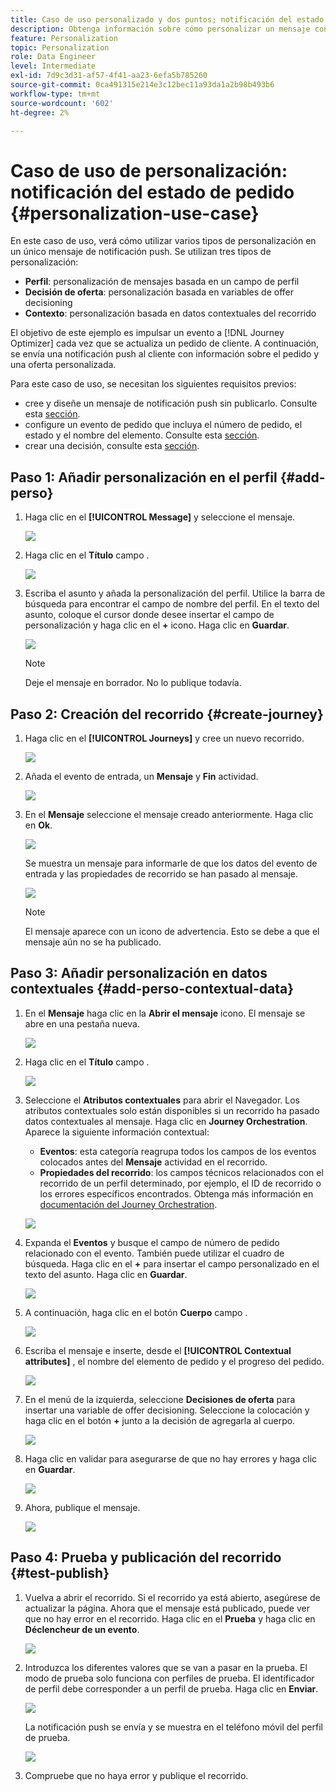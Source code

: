 ```yaml
---
title: Caso de uso personalizado y dos puntos; notificación del estado de pedido
description: Obtenga información sobre cómo personalizar un mensaje con perfil, decisión de oferta e información de contexto.
feature: Personalization
topic: Personalization
role: Data Engineer
level: Intermediate
exl-id: 7d9c3d31-af57-4f41-aa23-6efa5b785260
source-git-commit: 0ca491315e214e3c12bec11a93da1a2b98b493b6
workflow-type: tm+mt
source-wordcount: '602'
ht-degree: 2%

---
```


# Caso de uso de personalización: notificación del estado de pedido {#personalization-use-case}

En este caso de uso, verá cómo utilizar varios tipos de personalización en un único mensaje de notificación push. Se utilizan tres tipos de personalización:

* **Perfil**: personalización de mensajes basada en un campo de perfil
* **Decisión de oferta**: personalización basada en variables de offer decisioning
* **Contexto**: personalización basada en datos contextuales del recorrido

El objetivo de este ejemplo es impulsar un evento a [!DNL Journey Optimizer] cada vez que se actualiza un pedido de cliente. A continuación, se envía una notificación push al cliente con información sobre el pedido y una oferta personalizada.

Para este caso de uso, se necesitan los siguientes requisitos previos:

* cree y diseñe un mensaje de notificación push sin publicarlo. Consulte esta [sección](../messages/get-started-content.md).
* configure un evento de pedido que incluya el número de pedido, el estado y el nombre del elemento. Consulte esta [sección](../event/about-events.md).
* crear una decisión, consulte esta [sección](../offers/offer-activities/create-offer-activities.md).

## Paso 1: Añadir personalización en el perfil {#add-perso}

1. Haga clic en el **[!UICONTROL Message]** y seleccione el mensaje.

   ![](assets/perso-uc.png)

1. Haga clic en el **Título** campo .

   ![](assets/perso-uc2.png)

1. Escriba el asunto y añada la personalización del perfil. Utilice la barra de búsqueda para encontrar el campo de nombre del perfil. En el texto del asunto, coloque el cursor donde desee insertar el campo de personalización y haga clic en el **+** icono. Haga clic en **Guardar**.

   ![](assets/perso-uc3.png)

   >[!NOTE]
   >
   >Deje el mensaje en borrador. No lo publique todavía.

## Paso 2: Creación del recorrido {#create-journey}

1. Haga clic en el **[!UICONTROL Journeys]** y cree un nuevo recorrido.

   ![](assets/perso-uc4.png)

1. Añada el evento de entrada, un **Mensaje** y **Fin** actividad.

   ![](assets/perso-uc5.png)

1. En el **Mensaje** seleccione el mensaje creado anteriormente. Haga clic en **Ok**.

   ![](assets/perso-uc6.png)

   Se muestra un mensaje para informarle de que los datos del evento de entrada y las propiedades de recorrido se han pasado al mensaje.

   ![](assets/perso-uc7.png)

   >[!NOTE]
   >
   >El mensaje aparece con un icono de advertencia. Esto se debe a que el mensaje aún no se ha publicado.

## Paso 3: Añadir personalización en datos contextuales {#add-perso-contextual-data}

1. En el **Mensaje** haga clic en la **Abrir el mensaje** icono. El mensaje se abre en una pestaña nueva.

   ![](assets/perso-uc8.png)

1. Haga clic en el **Título** campo .

   ![](assets/perso-uc9.png)

1. Seleccione el **Atributos contextuales** para abrir el Navegador. Los atributos contextuales solo están disponibles si un recorrido ha pasado datos contextuales al mensaje. Haga clic en **Journey Orchestration**. Aparece la siguiente información contextual:

   * **Eventos**: esta categoría reagrupa todos los campos de los eventos colocados antes del **Mensaje** actividad en el recorrido.
   * **Propiedades del recorrido**: los campos técnicos relacionados con el recorrido de un perfil determinado, por ejemplo, el ID de recorrido o los errores específicos encontrados. Obtenga más información en [documentación del Journey Orchestration](../building-journeys/expression/journey-properties.md).

   ![](assets/perso-uc10.png)

1. Expanda el **Eventos** y busque el campo de número de pedido relacionado con el evento. También puede utilizar el cuadro de búsqueda. Haga clic en el **+** para insertar el campo personalizado en el texto del asunto. Haga clic en **Guardar**.

   ![](assets/perso-uc11.png)

1. A continuación, haga clic en el botón **Cuerpo** campo .

   ![](assets/perso-uc12.png)

1. Escriba el mensaje e inserte, desde el **[!UICONTROL Contextual attributes]** , el nombre del elemento de pedido y el progreso del pedido.

   ![](assets/perso-uc13.png)

1. En el menú de la izquierda, seleccione **Decisiones de oferta** para insertar una variable de offer decisioning. Seleccione la colocación y haga clic en el botón **+** junto a la decisión de agregarla al cuerpo.

   ![](assets/perso-uc14.png)

1. Haga clic en validar para asegurarse de que no hay errores y haga clic en **Guardar**.

   ![](assets/perso-uc15.png)

1. Ahora, publique el mensaje.

   ![](assets/perso-uc16.png)

## Paso 4: Prueba y publicación del recorrido {#test-publish}

1. Vuelva a abrir el recorrido. Si el recorrido ya está abierto, asegúrese de actualizar la página. Ahora que el mensaje está publicado, puede ver que no hay error en el recorrido. Haga clic en el **Prueba** y haga clic en **Déclencheur de un evento**.

   ![](assets/perso-uc17.png)

1. Introduzca los diferentes valores que se van a pasar en la prueba. El modo de prueba solo funciona con perfiles de prueba. El identificador de perfil debe corresponder a un perfil de prueba. Haga clic en **Enviar**.

   ![](assets/perso-uc18.png)

   La notificación push se envía y se muestra en el teléfono móvil del perfil de prueba.

   ![](assets/perso-uc19.png)

1. Compruebe que no haya error y publique el recorrido.
